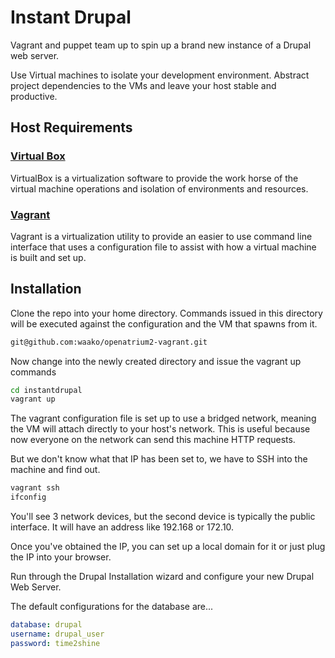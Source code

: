 Instant Drupal
=============

Vagrant and puppet team up to spin up a brand new instance of a Drupal web server.

Use Virtual machines to isolate your development environment.  Abstract project
dependencies to the VMs and leave your host stable and productive.  

Host Requirements
-----------

### [Virtual Box][2]


VirtualBox is a virtualization software to provide the work
horse of the virtual machine operations and isolation of environments
and resources.

### [Vagrant][2]


Vagrant is a virtualization utility to provide an easier to use
command line interface that uses a configuration file to assist
with how a virtual machine is built and set up.

Installation
------------

Clone the repo into your home directory. Commands issued in this directory 
will be executed against the configuration and the VM that spawns from it.

```bash
git@github.com:waako/openatrium2-vagrant.git 
```

Now change into the newly created directory and issue the 
vagrant up commands

```bash
cd instantdrupal
vagrant up
```

The vagrant configuration file is set up to use a bridged network, meaning the VM
will attach directly to your host's network.  This is useful because now
everyone on the network can send this machine HTTP requests.  

But we don't know what that IP has been set to, we have to SSH
into the machine and find out.

```bash
vagrant ssh
ifconfig
```

You'll see 3 network devices, but the second device is typically the public interface. 
It will have an address like 192.168 or 172.10.

Once you've obtained the IP, you can set up a local domain for it or just 
plug the IP into your browser.


Run through the Drupal Installation wizard and configure your new Drupal Web Server.

The default configurations for the database are...

```yml
database: drupal
username: drupal_user
password: time2shine
```

[1]: http://www.vagrantup.com/                      "Vagrant"
[2]: https://www.virtualbox.org/wiki/Downloads      "VirtualBox"
[3]: http://files.vagrantup.com/lucid64.box         "Download Lucid 64"
[4]: http://docs.vagrantup.com/v2/boxes.html        "Vagrant Install Box"
